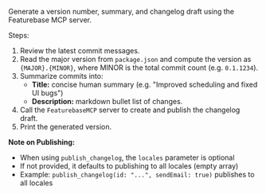 Generate a version number, summary, and changelog draft using the Featurebase MCP server.

Steps:
1. Review the latest commit messages.
2. Read the major version from `package.json` and compute the version as `{MAJOR}.{MINOR}`, where MINOR is the total commit count (e.g. `0.1.1234`).
3. Summarize commits into:
   - **Title:** concise human summary (e.g. "Improved scheduling and fixed UI bugs")
   - **Description:** markdown bullet list of changes.
4. Call the `FeaturebaseMCP` server to create and publish the changelog draft.
5. Print the generated version.

**Note on Publishing:**
- When using `publish_changelog`, the `locales` parameter is optional
- If not provided, it defaults to publishing to all locales (empty array)
- Example: `publish_changelog(id: "...", sendEmail: true)` publishes to all locales

